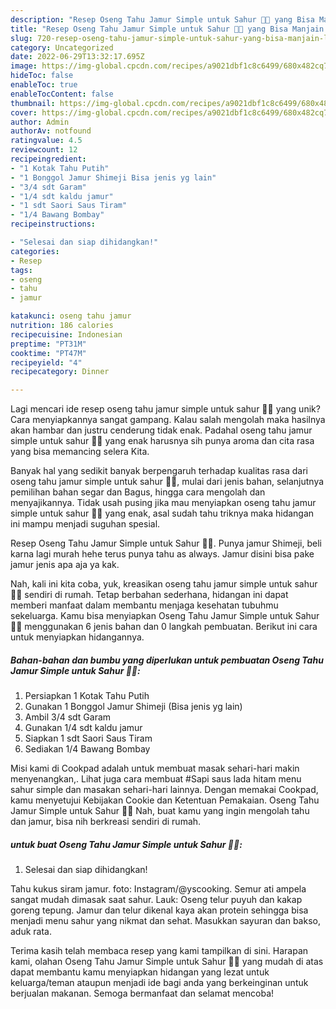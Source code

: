 ```yaml
---
description: "Resep Oseng Tahu Jamur Simple untuk Sahur 🍴🍛 yang Bisa Manjain Lidah"
title: "Resep Oseng Tahu Jamur Simple untuk Sahur 🍴🍛 yang Bisa Manjain Lidah"
slug: 720-resep-oseng-tahu-jamur-simple-untuk-sahur-yang-bisa-manjain-lidah
category: Uncategorized
date: 2022-06-29T13:32:17.695Z
image: https://img-global.cpcdn.com/recipes/a9021dbf1c8c6499/680x482cq70/oseng-tahu-jamur-simple-untuk-sahur-foto-resep-utama.jpg
hideToc: false
enableToc: true
enableTocContent: false
thumbnail: https://img-global.cpcdn.com/recipes/a9021dbf1c8c6499/680x482cq70/oseng-tahu-jamur-simple-untuk-sahur-foto-resep-utama.jpg
cover: https://img-global.cpcdn.com/recipes/a9021dbf1c8c6499/680x482cq70/oseng-tahu-jamur-simple-untuk-sahur-foto-resep-utama.jpg
author: Admin
authorAv: notfound
ratingvalue: 4.5
reviewcount: 12
recipeingredient:
- "1 Kotak Tahu Putih"
- "1 Bonggol Jamur Shimeji Bisa jenis yg lain"
- "3/4 sdt Garam"
- "1/4 sdt kaldu jamur"
- "1 sdt Saori Saus Tiram"
- "1/4 Bawang Bombay"
recipeinstructions:

- "Selesai dan siap dihidangkan!"
categories:
- Resep
tags:
- oseng
- tahu
- jamur

katakunci: oseng tahu jamur 
nutrition: 186 calories
recipecuisine: Indonesian
preptime: "PT31M"
cooktime: "PT47M"
recipeyield: "4"
recipecategory: Dinner

---
```





Lagi mencari ide resep oseng tahu jamur simple untuk sahur 🍴🍛 yang unik? Cara menyiapkannya sangat gampang. Kalau salah mengolah maka hasilnya akan hambar dan justru cenderung tidak enak. Padahal oseng tahu jamur simple untuk sahur 🍴🍛 yang enak harusnya sih punya aroma dan cita rasa yang bisa memancing selera Kita.





Banyak hal yang sedikit banyak berpengaruh terhadap kualitas rasa dari oseng tahu jamur simple untuk sahur 🍴🍛, mulai dari jenis bahan, selanjutnya pemilihan bahan segar dan Bagus, hingga cara mengolah dan menyajikannya. Tidak usah pusing jika mau menyiapkan oseng tahu jamur simple untuk sahur 🍴🍛 yang enak,      asal sudah tahu triknya maka hidangan ini mampu menjadi suguhan spesial.














Resep Oseng Tahu Jamur Simple untuk Sahur 🍴🍛. Punya jamur Shimeji, beli karna lagi murah hehe terus punya tahu as always. Jamur disini bisa pake jamur jenis apa aja ya kak.






Nah, kali ini kita coba, yuk, kreasikan oseng tahu jamur simple untuk sahur 🍴🍛 sendiri di rumah. Tetap berbahan sederhana, hidangan ini dapat memberi manfaat dalam membantu menjaga kesehatan tubuhmu sekeluarga. Kamu bisa menyiapkan Oseng Tahu Jamur Simple untuk Sahur 🍴🍛 menggunakan 6 jenis bahan dan 0 langkah pembuatan. Berikut ini cara untuk menyiapkan hidangannya.

<!--inarticleads1-->

##### Bahan-bahan dan bumbu yang diperlukan untuk pembuatan Oseng Tahu Jamur Simple untuk Sahur 🍴🍛:

1. Persiapkan 1 Kotak Tahu Putih
1. Gunakan 1 Bonggol Jamur Shimeji (Bisa jenis yg lain)
1. Ambil 3/4 sdt Garam
1. Gunakan 1/4 sdt kaldu jamur
1. Siapkan 1 sdt Saori Saus Tiram
1. Sediakan 1/4 Bawang Bombay


Misi kami di Cookpad adalah untuk membuat masak sehari-hari makin menyenangkan,. Lihat juga cara membuat #Sapi saus lada hitam menu sahur simple dan masakan sehari-hari lainnya. Dengan memakai Cookpad, kamu menyetujui Kebijakan Cookie dan Ketentuan Pemakaian. Oseng Tahu Jamur Simple untuk Sahur 🍴🍛 Nah, buat kamu yang ingin mengolah tahu dan jamur, bisa nih berkreasi sendiri di rumah. 

<!--inarticleads2-->

#####  untuk buat Oseng Tahu Jamur Simple untuk Sahur 🍴🍛:


1. Selesai dan siap dihidangkan!

Tahu kukus siram jamur. foto: Instagram/@yscooking. Semur ati ampela sangat mudah dimasak saat sahur. Lauk: Oseng telur puyuh dan kakap goreng tepung. Jamur dan telur dikenal kaya akan protein sehingga bisa menjadi menu sahur yang nikmat dan sehat. Masukkan sayuran dan bakso, aduk rata. 

Terima kasih telah membaca resep yang kami tampilkan di sini. Harapan kami, olahan Oseng Tahu Jamur Simple untuk Sahur 🍴🍛 yang mudah di atas dapat membantu kamu menyiapkan hidangan yang lezat untuk keluarga/teman ataupun menjadi ide bagi anda yang berkeinginan untuk berjualan makanan. Semoga bermanfaat dan selamat mencoba!
